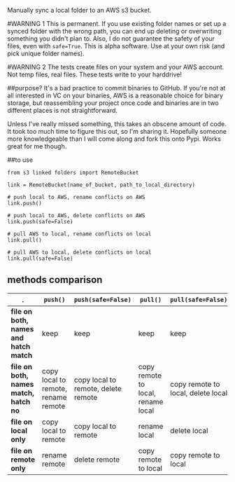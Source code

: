 Manually sync a local folder to an AWS s3 bucket.

#WARNING 1
This is permanent. If you use existing folder names or set up a synced folder with the wrong path, you can end up deleting or overwriting something you didn't plan to. Also, I do not guarantee the safety of your files, even with `safe=True`. This is alpha software. Use at your own risk (and pick unique folder names).

#WARNING 2
The tests create files on your system and your AWS account. Not temp files, real files. These tests write to your harddrive!

##purpose?
It's a bad practice to commit binaries to GitHub. If you're not at all interested in VC on your binaries, AWS is a reasonable choice for binary storage, but reassembling your project once code and binaries are in two different places is not straightforward.

Unless I've really missed something, this takes an obscene amount of code. It took too much time to figure this out, so I'm sharing it. Hopefully someone more knowledgeable than I will come along and fork this onto Pypi. Works great for me though.

##to use

```
from s3 linked folders import RemoteBucket

link = RemoteBucket(name_of_bucket, path_to_local_directory)

# push local to AWS, rename conflicts on AWS
link.push()

# push local to AWS, delete conflicts on AWS
link.push(safe=False)

# pull AWS to local, rename conflicts on local
link.pull()

# pull AWS to local, delete conflicts on local
link.pull(safe=False)
```

## methods comparison

.|`push()`|`push(safe=False)`|`pull()`|`pull(safe=False)`|
--- | --- | --- | --- | --- |
**file on both, names and hatch match**|keep|keep|keep|keep|
**file on both, names match, hatch no**|copy local to remote, rename remote|copy local to remote, delete remote|copy remote to local, rename local|copy remote to local, delete local|
**file on local only**|copy local to remote|copy local to remote|rename local|delete local|
**file on remote only**|rename remote|delete remote|copy remote to local|copy remote to local|
